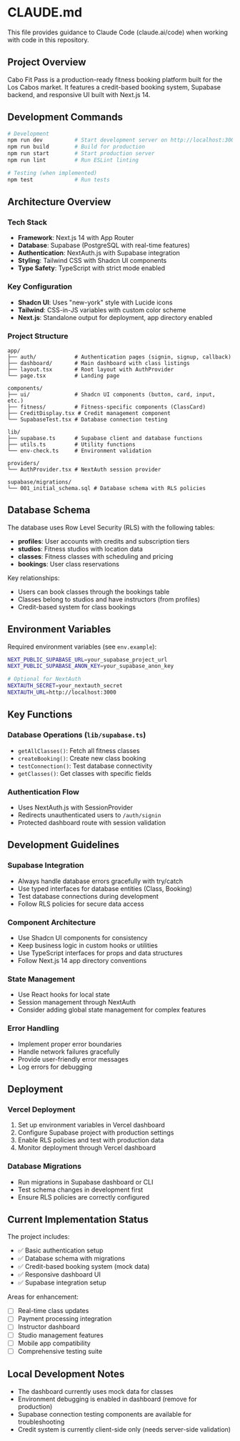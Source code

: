 # CLAUDE.md

This file provides guidance to Claude Code (claude.ai/code) when working with code in this repository.

## Project Overview

Cabo Fit Pass is a production-ready fitness booking platform built for the Los Cabos market. It features a credit-based booking system, Supabase backend, and responsive UI built with Next.js 14.

## Development Commands

```bash
# Development
npm run dev          # Start development server on http://localhost:3000
npm run build        # Build for production
npm run start        # Start production server
npm run lint         # Run ESLint linting

# Testing (when implemented)
npm test             # Run tests
```

## Architecture Overview

### Tech Stack
- **Framework**: Next.js 14 with App Router
- **Database**: Supabase (PostgreSQL with real-time features)
- **Authentication**: NextAuth.js with Supabase integration
- **Styling**: Tailwind CSS with Shadcn UI components
- **Type Safety**: TypeScript with strict mode enabled

### Key Configuration
- **Shadcn UI**: Uses "new-york" style with Lucide icons
- **Tailwind**: CSS-in-JS variables with custom color scheme
- **Next.js**: Standalone output for deployment, app directory enabled

### Project Structure
```
app/
├── auth/            # Authentication pages (signin, signup, callback)
├── dashboard/       # Main dashboard with class listings
├── layout.tsx       # Root layout with AuthProvider
└── page.tsx         # Landing page

components/
├── ui/              # Shadcn UI components (button, card, input, etc.)
├── fitness/         # Fitness-specific components (ClassCard)
├── CreditDisplay.tsx # Credit management component
└── SupabaseTest.tsx # Database connection testing

lib/
├── supabase.ts      # Supabase client and database functions
├── utils.ts         # Utility functions
└── env-check.ts     # Environment validation

providers/
└── AuthProvider.tsx # NextAuth session provider

supabase/migrations/
└── 001_initial_schema.sql # Database schema with RLS policies
```

## Database Schema

The database uses Row Level Security (RLS) with the following tables:
- **profiles**: User accounts with credits and subscription tiers
- **studios**: Fitness studios with location data
- **classes**: Fitness classes with scheduling and pricing
- **bookings**: User class reservations

Key relationships:
- Users can book classes through the bookings table
- Classes belong to studios and have instructors (from profiles)
- Credit-based system for class bookings

## Environment Variables

Required environment variables (see `env.example`):
```bash
NEXT_PUBLIC_SUPABASE_URL=your_supabase_project_url
NEXT_PUBLIC_SUPABASE_ANON_KEY=your_supabase_anon_key

# Optional for NextAuth
NEXTAUTH_SECRET=your_nextauth_secret
NEXTAUTH_URL=http://localhost:3000
```

## Key Functions

### Database Operations (`lib/supabase.ts`)
- `getAllClasses()`: Fetch all fitness classes
- `createBooking()`: Create new class booking
- `testConnection()`: Test database connectivity
- `getClasses()`: Get classes with specific fields

### Authentication Flow
- Uses NextAuth.js with SessionProvider
- Redirects unauthenticated users to `/auth/signin`
- Protected dashboard route with session validation

## Development Guidelines

### Supabase Integration
- Always handle database errors gracefully with try/catch
- Use typed interfaces for database entities (Class, Booking)
- Test database connections during development
- Follow RLS policies for secure data access

### Component Architecture
- Use Shadcn UI components for consistency
- Keep business logic in custom hooks or utilities
- Use TypeScript interfaces for props and data structures
- Follow Next.js 14 app directory conventions

### State Management
- Use React hooks for local state
- Session management through NextAuth
- Consider adding global state management for complex features

### Error Handling
- Implement proper error boundaries
- Handle network failures gracefully
- Provide user-friendly error messages
- Log errors for debugging

## Deployment

### Vercel Deployment
1. Set up environment variables in Vercel dashboard
2. Configure Supabase project with production settings
3. Enable RLS policies and test with production data
4. Monitor deployment through Vercel dashboard

### Database Migrations
- Run migrations in Supabase dashboard or CLI
- Test schema changes in development first
- Ensure RLS policies are correctly configured

## Current Implementation Status

The project includes:
- ✅ Basic authentication setup
- ✅ Database schema with migrations
- ✅ Credit-based booking system (mock data)
- ✅ Responsive dashboard UI
- ✅ Supabase integration setup

Areas for enhancement:
- [ ] Real-time class updates
- [ ] Payment processing integration
- [ ] Instructor dashboard
- [ ] Studio management features
- [ ] Mobile app compatibility
- [ ] Comprehensive testing suite

## Local Development Notes

- The dashboard currently uses mock data for classes
- Environment debugging is enabled in dashboard (remove for production)
- Supabase connection testing components are available for troubleshooting
- Credit system is currently client-side only (needs server-side validation)